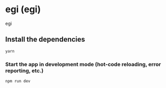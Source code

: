 # egi (egi)

egi

## Install the dependencies
```bash
yarn
```

### Start the app in development mode (hot-code reloading, error reporting, etc.)
```bash
npm run dev
```


 ```

 
